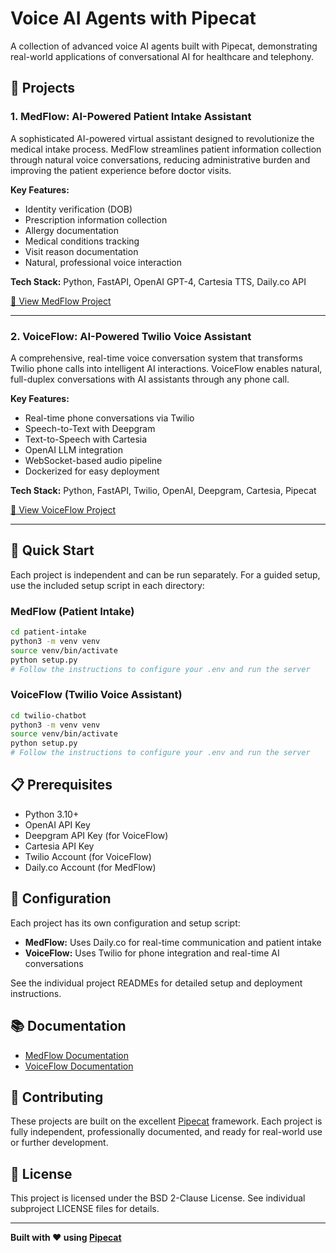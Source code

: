 # Voice AI Agents with Pipecat

A collection of advanced voice AI agents built with Pipecat, demonstrating real-world applications of conversational AI for healthcare and telephony.

## 🎯 Projects

### 1. MedFlow: AI-Powered Patient Intake Assistant
A sophisticated AI-powered virtual assistant designed to revolutionize the medical intake process. MedFlow streamlines patient information collection through natural voice conversations, reducing administrative burden and improving the patient experience before doctor visits.

**Key Features:**
- Identity verification (DOB)
- Prescription information collection
- Allergy documentation
- Medical conditions tracking
- Visit reason documentation
- Natural, professional voice interaction

**Tech Stack:** Python, FastAPI, OpenAI GPT-4, Cartesia TTS, Daily.co API

[📁 View MedFlow Project](./patient-intake/)

---

### 2. VoiceFlow: AI-Powered Twilio Voice Assistant
A comprehensive, real-time voice conversation system that transforms Twilio phone calls into intelligent AI interactions. VoiceFlow enables natural, full-duplex conversations with AI assistants through any phone call.

**Key Features:**
- Real-time phone conversations via Twilio
- Speech-to-Text with Deepgram
- Text-to-Speech with Cartesia
- OpenAI LLM integration
- WebSocket-based audio pipeline
- Dockerized for easy deployment

**Tech Stack:** Python, FastAPI, Twilio, OpenAI, Deepgram, Cartesia, Pipecat

[📁 View VoiceFlow Project](./twilio-chatbot/)

---

## 🚀 Quick Start

Each project is independent and can be run separately. For a guided setup, use the included setup script in each directory:

### MedFlow (Patient Intake)
```bash
cd patient-intake
python3 -m venv venv
source venv/bin/activate
python setup.py
# Follow the instructions to configure your .env and run the server
```

### VoiceFlow (Twilio Voice Assistant)
```bash
cd twilio-chatbot
python3 -m venv venv
source venv/bin/activate
python setup.py
# Follow the instructions to configure your .env and run the server
```

## 📋 Prerequisites

- Python 3.10+
- OpenAI API Key
- Deepgram API Key (for VoiceFlow)
- Cartesia API Key
- Twilio Account (for VoiceFlow)
- Daily.co Account (for MedFlow)

## 🔧 Configuration

Each project has its own configuration and setup script:
- **MedFlow:** Uses Daily.co for real-time communication and patient intake
- **VoiceFlow:** Uses Twilio for phone integration and real-time AI conversations

See the individual project READMEs for detailed setup and deployment instructions.

## 📚 Documentation

- [MedFlow Documentation](./patient-intake/README.md)
- [VoiceFlow Documentation](./twilio-chatbot/README.md)

## 🤝 Contributing

These projects are built on the excellent [Pipecat](https://github.com/pipecat-ai/pipecat) framework. Each project is fully independent, professionally documented, and ready for real-world use or further development.

## 📄 License

This project is licensed under the BSD 2-Clause License. See individual subproject LICENSE files for details.

---

**Built with ❤️ using [Pipecat](https://github.com/pipecat-ai/pipecat)** 